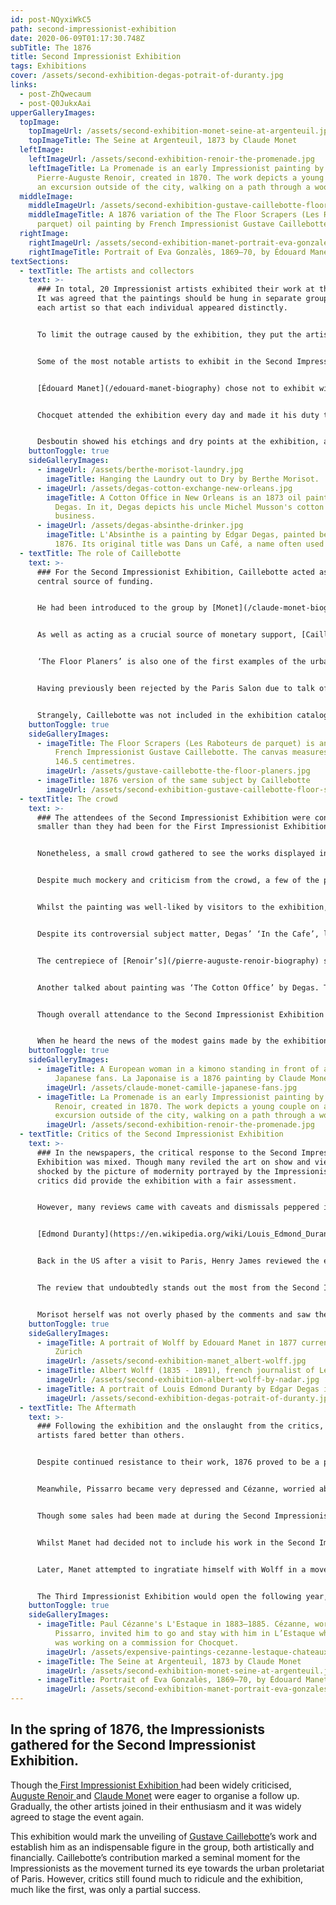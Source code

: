 ```yaml
---
id: post-NQyxiWkC5
path: second-impressionist-exhibition
date: 2020-06-09T01:17:30.748Z
subTitle: The 1876
title: Second Impressionist Exhibition
tags: Exhibitions
cover: /assets/second-exhibition-degas-potrait-of-duranty.jpg
links:
  - post-ZhQwecaum
  - post-Q0JukxAai
upperGalleryImages:
  topImage:
    topImageUrl: /assets/second-exhibition-monet-seine-at-argenteuil.jpg
    topImageTitle: The Seine at Argenteuil, 1873 by Claude Monet
  leftImage:
    leftImageUrl: /assets/second-exhibition-renoir-the-promenade.jpg
    leftImageTitle: La Promenade is an early Impressionist painting by
      Pierre-Auguste Renoir, created in 1870. The work depicts a young couple on
      an excursion outside of the city, walking on a path through a woodland.
  middleImage:
    middleImageUrl: /assets/second-exhibition-gustave-caillebotte-floor-scrapers-1876.jpg
    middleImageTitle: A 1876 variation of the The Floor Scrapers (Les Raboteurs de
      parquet) oil painting by French Impressionist Gustave Caillebotte.
  rightImage:
    rightImageUrl: /assets/second-exhibition-manet-portrait-eva-gonzales.jpg
    rightImageTitle: Portrait of Eva Gonzalès, 1869–70, by Édouard Manet
textSections:
  - textTitle: The artists and collectors
    text: >-
      ### In total, 20 Impressionist artists exhibited their work at the event.
      It was agreed that the paintings should be hung in separate groupings for
      each artist so that each individual appeared distinctly.


      To limit the outrage caused by the exhibition, they put the artists whose work was considered ‘easiest’ in the front rooms and the more ‘difficult’ artists in the back. This was designed to gently ease visitors into the exhibition, avoiding an assault of revolutionary work as soon as they walked in the door. [Edgar Degas](/edgar-degas-biography) enlisted the help of [Berthe Morisot](/berthe-morisot-biography) to coordinate the hanging of the paintings.


      Some of the most notable artists to exhibit in the Second Impressionist Exhibition were Morisot, Degas and Monet. These artists were most highly praised in reviews and they each showed a large array of paintings. Morisot exhibited 19 paintings including ‘Hanging the Laundry Out to Dry’ from 1875, whilst Degas sent 24 works with ‘The Cotton Office’ and ‘In the Cafe’ among them. Meanwhile, [Monet](/claude-monet-biography) displayed 18 works, which were duly chosen to go near the front of the exhibition.


      [Édouard Manet](/edouard-manet-biography) chose not to exhibit with the group but there were several newcomers, including Marcellin Desboutin and Alphonse Legros, who did. Similarly, [Camille Pissarro](/camille-pissarro-biography), Renoir and [Alfred Sisley](/alfred-sisley-biography) also contributed works. Many pieces were further loaned by collectors such as Victor Chocquet and Jean-Baptiste Faure, a famous baritone. Faure had previously been a collector of works by [Eugène Delacroix](/eugene-delacroix-biography) and [Camille Corot](/jean-baptiste-camille-corot-biography) among others, but on the advice of [Paul Durand-Ruel](/paul-durand-ruel-biography), he had begun buying works by the Impressionists and Monet in particular.


      Chocquet attended the exhibition every day and made it his duty to explain and defend his paintings to the public, especially the works of [Paul Cézanne](/paul-cezanne-biography). “He turned into a kind of apostle” described Théodore Duret at a later date, expending enormous energy, “in order to persuade them \[visitors] of his convictions, to make them share his admiration and pleasure. It was a thankless task”. Cézanne chose not to attend the exhibition in person or send any of the works still in his possession, instead opting to stay in L’Estaque, a village in southern France where he was working on a series of landscape paintings. 


      Desboutin showed his etchings and dry points at the exhibition, as well as at least one painting. He was also one of the models for Degas’ infamous painting ‘In the Cafe’ from 1875-76, which left visitors to the exhibition appalled due its depiction of “low vice”, as George Moore described it. By far the most exciting artist in the Second Impressionist Exhibition, however, was another largely unknown figure: Caillebotte.
    buttonToggle: true
    sideGalleryImages:
      - imageUrl: /assets/berthe-morisot-laundry.jpg
        imageTitle: Hanging the Laundry out to Dry by Berthe Morisot.
      - imageUrl: /assets/degas-cotton-exchange-new-orleans.jpg
        imageTitle: A Cotton Office in New Orleans is an 1873 oil painting by Edgar
          Degas. In it, Degas depicts his uncle Michel Musson's cotton brokerage
          business.
      - imageUrl: /assets/degas-absinthe-drinker.jpg
        imageTitle: L'Absinthe is a painting by Edgar Degas, painted between 1875 and
          1876. Its original title was Dans un Café, a name often used today.
  - textTitle: The role of Caillebotte
    text: >-
      ### For the Second Impressionist Exhibition, Caillebotte acted as a
      central source of funding.


      He had been introduced to the group by [Monet](/claude-monet-biography) and [Renoir](/pierre-auguste-renoir-biography) and he financed the exhibition almost single-handedly, using his inheritance from his father’s death the previous year. The same year, in 1874, he had also tragically lost his brother, who was just 26 when he died. These sudden and untimely deaths stirred in Caillebotte the feeling that his life might not last much longer and he invested a great deal of money and energy into staging the Second Impressionist Exhibition. His will drafted that year also included considerable funds designated to support future Impressionist exhibitions in the event of his death.


      As well as acting as a crucial source of monetary support, [Caillebotte](/gustave-caillebotte-biography) also contributed eight paintings to the Second Impressionist Exhibition. By far the most important of these was ‘Les raboteurs de parquet’, ‘The Floor Planers’ or ‘The Floor Strippers’ from 1875. This impressive work was painted on an enormous scale and exhibits the academic style with which Caillebotte was taught to paint. 


      ‘The Floor Planers’ is also one of the first examples of the urban working-class being depicted in art, though rural works and peasants had often been shown. Caillebotte does not attach any moral message to his painting, he simply captures the scene with objective realism, from the tools to the gestures of the men and the strain of their muscles as they work on their hands and knees in a luxurious Parisian apartment. 


      Having previously been rejected by the Paris Salon due to talk of its “vulgar subject matter”, this painting was undoubtedly one of the stars of the Second Impressionist Exhibition. Visitors could not help but be arrested by the tableau and it was reported that people stood and stared at the work for some time. However, Émile Zola remarked somewhat ironically that it was a, “painting that is so accurate that it makes it bourgeois".


      Strangely, Caillebotte was not included in the exhibition catalogue, despite his central role. It has been theorised that this was because his inclusion was a later decision, but it may also point to rifts in the group that led to him being ‘overlooked’. It is known that [Degas](/edgar-degas-biography) was put out at losing his position as unofficial manager of the Impressionist Exhibitions thanks to Caillebotte’s involvement. On the other hand, it may have been a simple error on behalf of the printer, who also managed to spell the names of Monet and Sisley incorrectly.
    buttonToggle: true
    sideGalleryImages:
      - imageTitle: The Floor Scrapers (Les Raboteurs de parquet) is an oil painting by
          French Impressionist Gustave Caillebotte. The canvas measures 102 by
          146.5 centimetres.
        imageUrl: /assets/gustave-caillebotte-the-floor-planers.jpg
      - imageTitle: 1876 version of the same subject by Caillebotte
        imageUrl: /assets/second-exhibition-gustave-caillebotte-floor-scrapers-1876.jpg
  - textTitle: The crowd
    text: >-
      ### The attendees of the Second Impressionist Exhibition were considerably
      smaller than they had been for the First Impressionist Exhibition. 


      Nonetheless, a small crowd gathered to see the works displayed in the rue le Peletier. [Paul Durand-Ruel](/paul-durand-ruel-biography) had agreed to lend his gallery to the Impressionists for a month for the exhibition. Overall, some 252 works were hung, including two paintings by [Frédéric Bazille](/frederic-bazille-biography), who had died in 1870.


      Despite much mockery and criticism from the crowd, a few of the paintings sold. Monet’s ‘Japanese Girl’ from 1876 was sold for 2,000 francs, a high price for an Impressionist work at this time. This rather satirical painting features his wife, Camille, wearing a blonde wig and a red kimono, posing smilingly with a fan raised against her face. The decorations on the striking kimono are rendered in extreme detail but the model’s face and hair are more of impressionistic, painted quickly and loosely. 


      Whilst the painting was well-liked by visitors to the exhibition, [Cézanne](/paul-cezanne-biography) expressed his disapproval in private letters to Pissarro. He stated that if he exhibited with the Impressionists again, he would like to do so without [Monet](/claude-monet-biography). He saw the artist as having sold out in pursuit of commercial success, creating pretty pictures rather than progressive art. Similarly, the work was largely derided by critics in the press.


      Despite its controversial subject matter, Degas’ ‘In the Cafe’, later changed to ‘L’Absinthe’, was sold to a British buyer, Captain Henry Hill of Brighton. Hill lent the painting to the Third Annual Winter Exhibition of Modern Pictures in Brighton in 1876, where the title was changed to ‘A Sketch At A French Cafe’. To some extent this demonstrates the perspective many visitors to the exhibition, who largely missed the concept of the paintings being finished works and instead saw many as mere sketches. Nonetheless, the sale provided Degas with much needed funds.


      The centrepiece of [Renoir’s](/pierre-auguste-renoir-biography) submission to the exhibition was ‘La Promenade’ from 1875-76. This lighthearted and fashionable piece, featuring two girls being shepherded by their mother through a park, was reportedly largely ignored by the public. Much to Renoir’s disappointment, it was also criticised in reviews of the exhibition. Despite the lukewarm response during its first unveiling, Durand-Ruel eventually purchased the work. In his characteristic style of art dealership, he sold and bought back the painting several times in the following decades before eventually selling the painting to the wealthy American collector [Henry Clay Frick](https://en.wikipedia.org/wiki/Henry_Clay_Frick).


      Another talked about painting was ‘The Cotton Office’ by Degas. This painting demonstrated Degas’ familiarity with academic painting, despite its modern, industrial subject matter. Though it was exhibited at the Second Impressionist Exhibition, Degas had first conceived of the work whilst he was traveling in America. His uncle owned a cotton business in New Orleans and Degas initially planned to sell the piece to a wealthy British textile manufacturer when he returned to Europe but was prevented from doing so as the cotton business declined sharply. Instead, he successfully sold the painting to the Musee des Beaux-Arts in Pau, France in 1878.


      Though overall attendance to the Second Impressionist Exhibition was not particularly high, the artists made enough money to pay Durand-Ruel 3,000 francs for the loan of the gallery and they each got back the 1,500 francs they had put into a group fund. On top of this, each contributing artist also got three francs. This made it a greater success than their previous exhibition.


      When he heard the news of the modest gains made by the exhibition, Cézanne wrote to his father to tell him the good news. This expressive letter was perhaps an attempt to persuade his father that the exhibitions were a worthwhile venture after he had become indebted to him following losses from the [First Impressionist Exhibition](/first-impressionist-exhibition).
    buttonToggle: true
    sideGalleryImages:
      - imageTitle: A European woman in a kimono standing in front of a wall covered in
          Japanese fans. La Japonaise is a 1876 painting by Claude Monet.
        imageUrl: /assets/claude-monet-camille-japanese-fans.jpg
      - imageTitle: La Promenade is an early Impressionist painting by Pierre-Auguste
          Renoir, created in 1870. The work depicts a young couple on an
          excursion outside of the city, walking on a path through a woodland.
        imageUrl: /assets/second-exhibition-renoir-the-promenade.jpg
  - textTitle: Critics of the Second Impressionist Exhibition
    text: >-
      ### In the newspapers, the critical response to the Second Impressionist
      Exhibition was mixed. Though many reviled the art on show and viewers were
      shocked by the picture of modernity portrayed by the Impressionists, some
      critics did provide the exhibition with a fair assessment. 


      However, many reviews came with caveats and dismissals peppered in amongst their praise.


      [Edmond Duranty](https://en.wikipedia.org/wiki/Louis_Edmond_Duranty), writing in Paris, published a long and glowing review of the exhibition. He then went on to publish his own pamphlet titled ‘La Nouvelle Peinture‘ or ‘The New Painting’ which stretched to 38 pages. Paid for out of his personal funds, he described the movement’s central tenets in detail, telling the public about the extraordinary new way of painting light and capturing everyday life. However, he also stated that he believed some of the artists were rather “too visionary”. Some readers suspected that he had been enlisted by [Degas](/edgar-degas-biography) to produce a positive review of the show as he paid much attention to his paintings in particular, above the other artists. Indeed, the two had earlier become friends over a shared interest in depicting daily life.


      Back in the US after a visit to Paris, Henry James reviewed the exhibition for the New York Tribune. He described the work of the Impressionists as “decidedly interesting” and provided a comprehensive description of the aims of the Impressionist movement: “the painter’s proper field is the actual, and to give a vivid impression of how a thing happens to look, at a particular moment, is the essence of his vision.” However, he showed that he had not quite grasped the essence of the Impressionists when he compared them to the English Pre-Raphelites. Despite the confusion, this review was instrumental in introducing American audiences to the emerging movement.


      The review that undoubtedly stands out the most from the Second Impressionist Exhibition, however, is the one penned by [Albert Wolff in Figaro](https://en.wikipedia.org/wiki/Albert_Wolff_(journalist)). Wolff attacked the Impressionists with a shocking level of vehemence, describing the artists as “lunatics” and stating that, “Some people are content to laugh at such things. But it makes me sick at heart”. His review was so extreme that it prompted [Eugène Manet](/edouard-manet-biography) to challenge Wolff to a duel for questioning the morality of his wife, [Berthe Morisot](/berthe-morisot-biography). 


      Morisot herself was not overly phased by the comments and saw them as a natural resistance against the work of the Impressionists. Like Monet, she viewed such criticism as something critics did and did not take his words personally. Nonetheless, she did write some preemptive letters to her aunts to notify them that they might read about her in the Parisian newspapers. In the writing of other critics, her work had largely been praised with many, somewhat predictably, emphasising the ‘femininity’ of her paintings.
    buttonToggle: true
    sideGalleryImages:
      - imageTitle: A portrait of Wolff by Edouard Manet in 1877 currently at Kunsthaus
          Zürich
        imageUrl: /assets/second-exhibition-manet_albert-wolff.jpg
      - imageTitle: Albert Wolff (1835 - 1891), french journalist of Le Figaro.
        imageUrl: /assets/second-exhibition-albert-wolff-by-nadar.jpg
      - imageTitle: A portrait of Louis Edmond Duranty by Edgar Degas in 1879
        imageUrl: /assets/second-exhibition-degas-potrait-of-duranty.jpg
  - textTitle: The Aftermath
    text: >-
      ### Following the exhibition and the onslaught from the critics, some
      artists fared better than others.


      Despite continued resistance to their work, 1876 proved to be a productive year for the Impressionists as a whole. Heavy flooding in Marly saw [Sisley](/alfred-sisley-biography) embark on his series of landscapes that captured the underwater world the region had become and these paintings would be some of the highest regarded works of his career. Similarly, [Monet](/claude-monet-biography) set upon a new series of works in which he found a novel direction among the smoke and the trains in the railway station of St. Lazare in Paris.


      Meanwhile, Pissarro became very depressed and Cézanne, worried about his friend, invited him to go and stay with him in L’Estaque where he was working on a commission for Chocquet. He encouraged Pissarro to try painting the sea in order to find a new direction for his work and provide him with some much needed inspiration.


      Though some sales had been made at during the Second Impressionist Exhibition, many Impressionist artists continue to work in a precarious financial situation, reliant on the generosity of dealers and collectors and the occasional commission. Though it was widely assumed that Monet was becoming extremely wealthy from the sale of his paintings, he was also finding that he lacked the funds to live the bourgeois lifestyle he wanted in his home in Argenteuil. His growing reputation caused his creditors to pursue him even more tirelessly than before.


      Whilst Manet had decided not to include his work in the Second Impressionist Exhibition, he did not benefit from distancing himself from the Impressionists. His work continued to be rejected from the Salon, even while the work of one of his pupils, Eva Gonzales, was accepted. Morisot insisted in letters that he was “perfectly good-humoured about his failure” but there was also evidence that he was growing more desperate. 


      Later, Manet attempted to ingratiate himself with Wolff in a move to get closer to the decision makers at the Salon. He began painting his portrait but Wolff soon grew tired of sitting for him and the work was abandoned.


      The Third Impressionist Exhibition would open the following year, in 1877, thanks once again to the generosity of [Caillebotte](/gustave-caillebotte-biography). After the modest financial success of the Second Impressionist Exhibition, the Impressionists reserved the space in [Durand-Ruel’s](/paul-durand-ruel-biography) gallery once more. This exhibition would see Cézanne return to the group and be marked by many more rivalries and disputes as the pressures on the group mounted.
    buttonToggle: true
    sideGalleryImages:
      - imageTitle: Paul Cézanne's L'Estaque in 1883–1885. Cézanne, worried about
          Pissarro, invited him to go and stay with him in L’Estaque where he
          was working on a commission for Chocquet.
        imageUrl: /assets/expensive-paintings-cezanne-lestaque-chateaux-dif.jpg
      - imageTitle: The Seine at Argenteuil, 1873 by Claude Monet
        imageUrl: /assets/second-exhibition-monet-seine-at-argenteuil.jpg
      - imageTitle: Portrait of Eva Gonzalès, 1869–70, by Édouard Manet
        imageUrl: /assets/second-exhibition-manet-portrait-eva-gonzales.jpg
---
```

## In the spring of 1876, the Impressionists gathered for the Second Impressionist Exhibition.

Though the[ First Impressionist Exhibition ](/first-impressionist-exhibition)had been widely criticised, [Auguste Renoir ](/pierre-auguste-renoir-biography)and [Claude Monet](/claude-monet-biography) were eager to organise a follow up. Gradually, the other artists joined in their enthusiasm and it was widely agreed to stage the event again.

This exhibition would mark the unveiling of [Gustave Caillebotte](/gustave-caillebotte-biography)’s work and establish him as an indispensable figure in the group, both artistically and financially. Caillebotte’s contribution marked a seminal moment for the Impressionists as the movement turned its eye towards the urban proletariat of Paris. However, critics still found much to ridicule and the exhibition, much like the first, was only a partial success.
